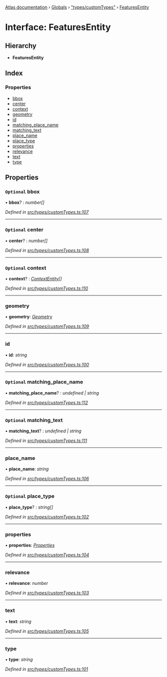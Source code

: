 [Atlas documentation](../README.md) › [Globals](../globals.md) › ["types/customTypes"](../modules/_types_customtypes_.md) › [FeaturesEntity](_types_customtypes_.featuresentity.md)

# Interface: FeaturesEntity

## Hierarchy

* **FeaturesEntity**

## Index

### Properties

* [bbox](_types_customtypes_.featuresentity.md#optional-bbox)
* [center](_types_customtypes_.featuresentity.md#optional-center)
* [context](_types_customtypes_.featuresentity.md#optional-context)
* [geometry](_types_customtypes_.featuresentity.md#geometry)
* [id](_types_customtypes_.featuresentity.md#id)
* [matching_place_name](_types_customtypes_.featuresentity.md#optional-matching_place_name)
* [matching_text](_types_customtypes_.featuresentity.md#optional-matching_text)
* [place_name](_types_customtypes_.featuresentity.md#place_name)
* [place_type](_types_customtypes_.featuresentity.md#optional-place_type)
* [properties](_types_customtypes_.featuresentity.md#properties)
* [relevance](_types_customtypes_.featuresentity.md#relevance)
* [text](_types_customtypes_.featuresentity.md#text)
* [type](_types_customtypes_.featuresentity.md#type)

## Properties

### `Optional` bbox

• **bbox**? : *number[]*

*Defined in [src/types/customTypes.ts:107](https://github.com/chronark/atlas/blob/a1ab160/src/types/customTypes.ts#L107)*

___

### `Optional` center

• **center**? : *number[]*

*Defined in [src/types/customTypes.ts:108](https://github.com/chronark/atlas/blob/a1ab160/src/types/customTypes.ts#L108)*

___

### `Optional` context

• **context**? : *[ContextEntity](_types_customtypes_.contextentity.md)[]*

*Defined in [src/types/customTypes.ts:110](https://github.com/chronark/atlas/blob/a1ab160/src/types/customTypes.ts#L110)*

___

###  geometry

• **geometry**: *[Geometry](_types_customtypes_.geometry.md)*

*Defined in [src/types/customTypes.ts:109](https://github.com/chronark/atlas/blob/a1ab160/src/types/customTypes.ts#L109)*

___

###  id

• **id**: *string*

*Defined in [src/types/customTypes.ts:100](https://github.com/chronark/atlas/blob/a1ab160/src/types/customTypes.ts#L100)*

___

### `Optional` matching_place_name

• **matching_place_name**? : *undefined | string*

*Defined in [src/types/customTypes.ts:112](https://github.com/chronark/atlas/blob/a1ab160/src/types/customTypes.ts#L112)*

___

### `Optional` matching_text

• **matching_text**? : *undefined | string*

*Defined in [src/types/customTypes.ts:111](https://github.com/chronark/atlas/blob/a1ab160/src/types/customTypes.ts#L111)*

___

###  place_name

• **place_name**: *string*

*Defined in [src/types/customTypes.ts:106](https://github.com/chronark/atlas/blob/a1ab160/src/types/customTypes.ts#L106)*

___

### `Optional` place_type

• **place_type**? : *string[]*

*Defined in [src/types/customTypes.ts:102](https://github.com/chronark/atlas/blob/a1ab160/src/types/customTypes.ts#L102)*

___

###  properties

• **properties**: *[Properties](_types_customtypes_.properties.md)*

*Defined in [src/types/customTypes.ts:104](https://github.com/chronark/atlas/blob/a1ab160/src/types/customTypes.ts#L104)*

___

###  relevance

• **relevance**: *number*

*Defined in [src/types/customTypes.ts:103](https://github.com/chronark/atlas/blob/a1ab160/src/types/customTypes.ts#L103)*

___

###  text

• **text**: *string*

*Defined in [src/types/customTypes.ts:105](https://github.com/chronark/atlas/blob/a1ab160/src/types/customTypes.ts#L105)*

___

###  type

• **type**: *string*

*Defined in [src/types/customTypes.ts:101](https://github.com/chronark/atlas/blob/a1ab160/src/types/customTypes.ts#L101)*
